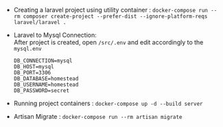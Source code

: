 - Creating a laravel project using utility container : `docker-compose run --rm composer create-project --prefer-dist --ignore-platform-reqs laravel/laravel .`

- Laravel to Mysql Connection:  
    After project is created, open `/src/.env` and edit accordingly to the `mysql.env`
    ```
    DB_CONNECTION=mysql
    DB_HOST=mysql
    DB_PORT=3306
    DB_DATABASE=homestead
    DB_USERNAME=homestead
    DB_PASSWORD=secret
    ```

- Running project containers : `docker-compose up -d --build server`

- Artisan Migrate : `docker-compose run --rm artisan migrate`